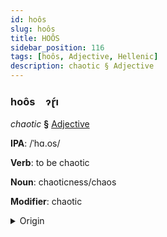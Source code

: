 ```yaml
---
id: hoôs
slug: hoôs
title: HOÔS
sidebar_position: 116
tags: [hoôs, Adjective, Hellenic]
description: chaotic § Adjective
---
```


### hoôs&emsp;<span kind="abugida">ɂɽ́ı</span>

*chaotic* **§** [Adjective](../../tags/Adjective)

**IPA**: /ˈhɑ.os/

**Verb**: to be chaotic

**Noun**: chaoticness/chaos

**Modifier**: chaotic

<details>
    <summary>Origin</summary>
    Greek χάος cháos /ˈxa.os/<br/>
    <em>Hellenic Language Family</em>
</details>